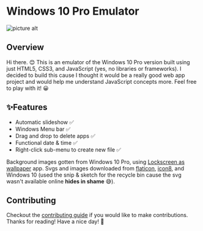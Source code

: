 # Windows 10 Pro Emulator

![picture alt](https://github.com/sunkanmii/Windows-10-Pro-Emulator/blob/main/imgs/Screenshot%20(245)%20-%20compressed.png "Windows 10 Pro Emulator")

## Overview
Hi there. 😊 This is an emulator of the Windows 10 Pro version built using just HTML5, CSS3, and JavaScript (yes, no libraries or frameworks). I decided to build this cause I thought it would be a really good web app project and would help me understand JavaScript concepts more. Feel free to play with it! 😀

## ✨Features
* Automatic slideshow ✅
* Windows Menu bar ✅
* Drag and drop to delete apps ✅
* Functional date & time ✅
* Right-click sub-menu to create new file ✅

Background images gotten from Windows 10 Pro, using [Lockscreen as wallpaper](https://www.microsoft.com/en-us/p/lockscreen-as-wallpaper/9nblggh4wr7c#activetab=pivot:overviewtab) app.
Svgs and images downloaded from [flaticon](https://www.flaticon.com/), [icon8](https://icons8.com/), and Windows 10 (used the snip & sketch for the recycle bin cause the svg wasn't available online **hides in shame** 😅).

## Contributing
Checkout the [contributing guide](https://github.com/sunkanmii/Windows-10-Pro-Emulator/blob/main/CONTRIBUTING.md) if you would like to make contributions.
Thanks for reading! Have a nice day! 💛
